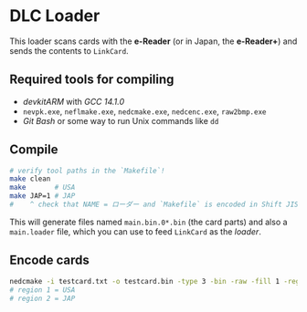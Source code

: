 # DLC Loader

This loader scans cards with the **e-Reader** (or in Japan, the **e-Reader+**) and sends the contents to `LinkCard`.

## Required tools for compiling

- _devkitARM_ with _GCC 14.1.0_
- `nevpk.exe`, `neflmake.exe`, `nedcmake.exe`, `nedcenc.exe`, `raw2bmp.exe`
- _Git Bash_ or some way to run Unix commands like `dd`

## Compile

``` bash
# verify tool paths in the `Makefile`!
make clean
make       # USA
make JAP=1 # JAP
#    ^ check that NAME = ローダー and `Makefile` is encoded in Shift JIS
```

This will generate files named `main.bin.0*.bin` (the card parts) and also a `main.loader` file, which you can use to feed `LinkCard` as the _loader_.

## Encode cards

```bash
nedcmake -i testcard.txt -o testcard.bin -type 3 -bin -raw -fill 1 -region 1 -name "Game name"
# region 1 = USA
# region 2 = JAP
```


